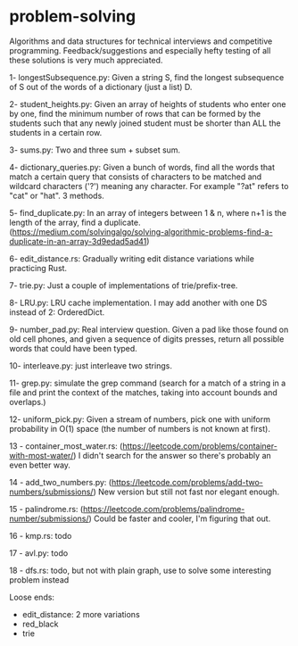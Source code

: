 # problem-solving
Algorithms and data structures for technical interviews and competitive programming.
Feedback/suggestions and especially hefty testing of all these solutions is very much appreciated.

1- longestSubsequence.py: Given a string S, find the longest subsequence of S out of the words of a dictionary (just a list) D.

2- student_heights.py: Given an array of heights of students who enter one by one, find the minimum number of rows that can be formed by the students such that any newly joined student must be shorter than ALL the students in a certain row.

3- sums.py: Two and three sum + subset sum.

4- dictionary_queries.py: Given a bunch of words, find all the words that match a certain query that consists of characters to be matched and wildcard characters ('?') meaning any character. For example "?at" refers to "cat" or "hat". 3 methods.

5- find_duplicate.py: In an array of integers between 1 & n, where n+1 is the length of the array, find a duplicate. (https://medium.com/solvingalgo/solving-algorithmic-problems-find-a-duplicate-in-an-array-3d9edad5ad41)

6- edit_distance.rs: Gradually writing edit distance variations while practicing Rust.

7- trie.py: Just a couple of implementations of trie/prefix-tree.

8- LRU.py: LRU cache implementation. I may add another with one DS instead of 2: OrderedDict.

9- number_pad.py: Real interview question. Given a pad like those found on old cell phones, and given a sequence of digits presses, return all possible words that could have been typed.

10- interleave.py: just interleave two strings.

11- grep.py: simulate the grep command (search for a match of a string in a file and print the context of the matches, taking into account bounds and overlaps.)

12- uniform_pick.py: Given a stream of numbers, pick one with uniform probability in O(1) space (the number of numbers is not known at first).

13 - container_most_water.rs: (https://leetcode.com/problems/container-with-most-water/) I didn't search for the answer so there's probably an even better way.

14 - add_two_numbers.py: (https://leetcode.com/problems/add-two-numbers/submissions/) New version but still not fast nor elegant enough.

15 - palindrome.rs: (https://leetcode.com/problems/palindrome-number/submissions/) Could be faster and cooler, I'm figuring that out.

16 - kmp.rs: todo

17 - avl.py: todo

18 - dfs.rs: todo, but not with plain graph, use to solve some interesting problem instead

Loose ends:
-  edit_distance: 2 more variations
-  red_black
-  trie
